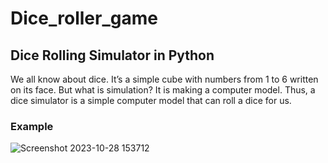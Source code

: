 # Dice_roller_game

## Dice Rolling Simulator in Python

We all know about dice. It’s a simple cube with numbers from 1 to 6 written on its face. But what is simulation? It is making a computer model. Thus, a dice simulator is a simple computer model that can roll a dice for us.

### Example
![Screenshot 2023-10-28 153712](https://github.com/SinghDhiraj1/Dice_roller_game/assets/133857148/e3c3e772-53ee-464a-8b80-81c0de18445d)
